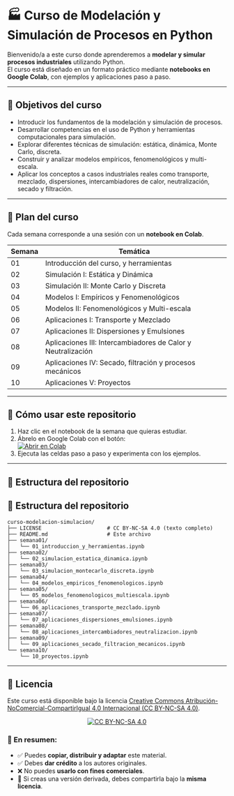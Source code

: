 # 🏭 Curso de Modelación y Simulación de Procesos en Python

Bienvenido/a a este curso donde aprenderemos a **modelar y simular procesos industriales** utilizando Python.  
El curso está diseñado en un formato práctico mediante **notebooks en Google Colab**, con ejemplos y aplicaciones paso a paso.  

---

## 🎯 Objetivos del curso
- Introducir los fundamentos de la modelación y simulación de procesos.  
- Desarrollar competencias en el uso de Python y herramientas computacionales para simulación.  
- Explorar diferentes técnicas de simulación: estática, dinámica, Monte Carlo, discreta.  
- Construir y analizar modelos empíricos, fenomenológicos y multi-escala.  
- Aplicar los conceptos a casos industriales reales como transporte, mezclado, dispersiones, intercambiadores de calor, neutralización, secado y filtración.  

---

## 📅 Plan del curso

Cada semana corresponde a una sesión con un **notebook en Colab**.  

| Semana |  Temática                                                                 |
|--------|--------------------------------------------------------------------------|
| 01     | Introducción del curso, y herramientas                                   |
| 02     | Simulación I: Estática y Dinámica                                        |
| 03     | Simulación II: Monte Carlo y Discreta                                    |
| 04     | Modelos I: Empíricos y Fenomenológicos                                   |
| 05     | Modelos II: Fenomenológicos y Multi-escala                              |
| 06     | Aplicaciones I: Transporte y Mezclado                                  |
| 07     | Aplicaciones II: Dispersiones y Emulsiones                             |
| 08     | Aplicaciones III: Intercambiadores de Calor y Neutralización           |
| 09     | Aplicaciones IV: Secado, filtración y procesos mecánicos               |
| 10     | Aplicaciones V: Proyectos                                              |

---

## 🚀 Cómo usar este repositorio
1. Haz clic en el notebook de la semana que quieras estudiar.  
2. Ábrelo en Google Colab con el botón:  
   [![Abrir en Colab](https://colab.research.google.com/assets/colab-badge.svg)](https://colab.research.google.com)  
3. Ejecuta las celdas paso a paso y experimenta con los ejemplos.  

---

## 📂 Estructura del repositorio

## 📂 Estructura del repositorio

```text
curso-modelacion-simulacion/
├── LICENSE                     # CC BY-NC-SA 4.0 (texto completo)
├── README.md                   # Este archivo
├── semana01/
│   └── 01_introduccion_y_herramientas.ipynb
├── semana02/
│   └── 02_simulacion_estatica_dinamica.ipynb
├── semana03/
│   └── 03_simulacion_montecarlo_discreta.ipynb
├── semana04/
│   └── 04_modelos_empiricos_fenomenologicos.ipynb
├── semana05/
│   └── 05_modelos_fenomenologicos_multiescala.ipynb
├── semana06/
│   └── 06_aplicaciones_transporte_mezclado.ipynb
├── semana07/
│   └── 07_aplicaciones_dispersiones_emulsiones.ipynb
├── semana08/
│   └── 08_aplicaciones_intercambiadores_neutralizacion.ipynb
├── semana09/
│   └── 09_aplicaciones_secado_filtracion_mecanicos.ipynb
└── semana10/
    └── 10_proyectos.ipynb
```
---

## 📜 Licencia

Este curso está disponible bajo la licencia 
[Creative Commons Atribución-NoComercial-CompartirIgual 4.0 Internacional (CC BY-NC-SA 4.0)](https://creativecommons.org/licenses/by-nc-sa/4.0/deed.es).

<p align="center">
  <a href="https://creativecommons.org/licenses/by-nc-sa/4.0/">
    <img src="https://licensebuttons.net/l/by-nc-sa/4.0/88x31.png" alt="CC BY-NC-SA 4.0">
  </a>
</p>

### 📖 En resumen:
- ✅ Puedes **copiar, distribuir y adaptar** este material.  
- ✅ Debes **dar crédito** a los autores originales.  
- ❌ No puedes **usarlo con fines comerciales**.  
- 🔄 Si creas una versión derivada, debes compartirla bajo la **misma licencia**.  

